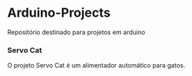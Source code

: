# Arduino-Projects
Repositório destinado para projetos em arduino

### Servo Cat
O projeto Servo Cat é um alimentador automático para gatos.
